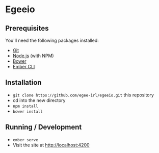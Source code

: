 # Egeeio

## Prerequisites

You'll need the following packages installed:

* [Git](http://git-scm.com/)
* [Node.js](http://nodejs.org/) (with NPM)
* [Bower](http://bower.io/)
* [Ember CLI](http://ember-cli.com/)

## Installation

* `git clone https://github.com/egee-irl/egeeio.git` this repository
* cd into the new directory
* `npm install`
* `bower install`

## Running / Development

* `ember serve`
* Visit the site at [http://localhost:4200](http://localhost:4200)